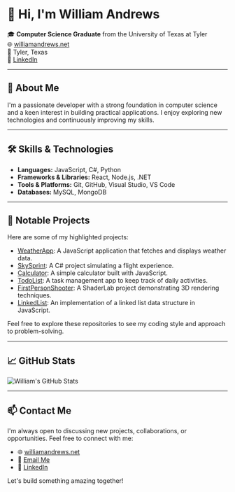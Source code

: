 # 👋 Hi, I'm William Andrews

🎓 **Computer Science Graduate** from the University of Texas at Tyler  
🌐 [williamandrews.net](https://williamandrews.net)  
📍 Tyler, Texas  
🔗 [LinkedIn](https://www.linkedin.com/in/william-cs)

---

## 🚀 About Me

I'm a passionate developer with a strong foundation in computer science and a keen interest in building practical applications. I enjoy exploring new technologies and continuously improving my skills.

---

## 🛠️ Skills & Technologies

- **Languages:** JavaScript, C#, Python
- **Frameworks & Libraries:** React, Node.js, .NET
- **Tools & Platforms:** Git, GitHub, Visual Studio, VS Code
- **Databases:** MySQL, MongoDB

---

## 📂 Notable Projects

Here are some of my highlighted projects:

- [WeatherApp](https://github.com/williamandrews2/WeatherApp): A JavaScript application that fetches and displays weather data.
- [SkySprint](https://github.com/williamandrews2/SkySprint): A C# project simulating a flight experience.
- [Calculator](https://github.com/williamandrews2/calculator): A simple calculator built with JavaScript.
- [TodoList](https://github.com/williamandrews2/TodoList): A task management app to keep track of daily activities.
- [FirstPersonShooter](https://github.com/williamandrews2/FirstPersonShooter): A ShaderLab project demonstrating 3D rendering techniques.
- [LinkedList](https://github.com/williamandrews2/LinkedList): An implementation of a linked list data structure in JavaScript.

Feel free to explore these repositories to see my coding style and approach to problem-solving.

---

## 📈 GitHub Stats

![William's GitHub Stats](https://github-readme-stats.vercel.app/api?username=williamandrews2&show_icons=true&theme=radical)

---

## 📫 Contact Me

I'm always open to discussing new projects, collaborations, or opportunities. Feel free to connect with me:

- 🌐 [williamandrews.net](https://williamandrews.net)
- 📧 [Email Me](mailto:william@williamandrews.net)
- 🔗 [LinkedIn](https://www.linkedin.com/in/william-cs)

Let's build something amazing together!



<!--
**williamandrews2/williamandrews2** is a ✨ _special_ ✨ repository because its `README.md` (this file) appears on your GitHub profile.

Here are some ideas to get you started:

- 🔭 I’m currently working on ...
- 🌱 I’m currently learning ...
- 👯 I’m looking to collaborate on ...
- 🤔 I’m looking for help with ...
- 💬 Ask me about ...
- 📫 How to reach me: ...
- 😄 Pronouns: ...
- ⚡ Fun fact: ...
-->
